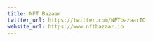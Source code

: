 ```yaml
---
title: NFT Bazaar
twitter_url: https://twitter.com/NFTbazaarIO
website_url: https://www.nftbazaar.io
---
```

